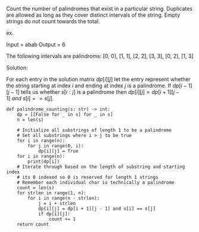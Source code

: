 Count the number of palindromes that exist in a particular string. Duplicates are allowed as long as they cover distinct intervals of the string. Empty strings do not count towards the total.

ex.

Input = abab
Output = 6

The following intervals are palindroms: [0, 0], [1, 1], [2, 2], [3, 3], [0, 2], [1, 3]

Solution:

For each entry in the solution matrix $dp[i][j]$ let the entry represent whether the string starting at index $i$ and ending at index $j$ is a palindrome. If $dp[i-1][j-1]$ tells us whether $s[i:j]$ is a palindrome then $dp[i][j] = dp[i+1][j-1]\ and\ s[i] == s[j]$. 


```
def palindrome_counting(s: str) -> int:
	dp = [[False for _ in s] for _ in s]
	n = len(s)
	
	# Initialize all substrings of length 1 to be a palindrome
	# Set all substrings where i > j to be true
	for i in range(n):
		for j in range(0, i):
			dp[i][j] = True
	for i in range(n):
		print(dp[i])
	# Iterate through based on the length of substring and starting index
	# its 0 indexed so 0 is reserved for length 1 strings
	# Remember each individual char is technically a palindrome
	count = len(s)
	for strlen in range(1, n):
		for i in range(n - strlen):
			j = i + strlen
			dp[i][j] = dp[i + 1][j - 1] and s[i] == s[j]
			if dp[i][j]:
				count += 1
	return count
	
```
